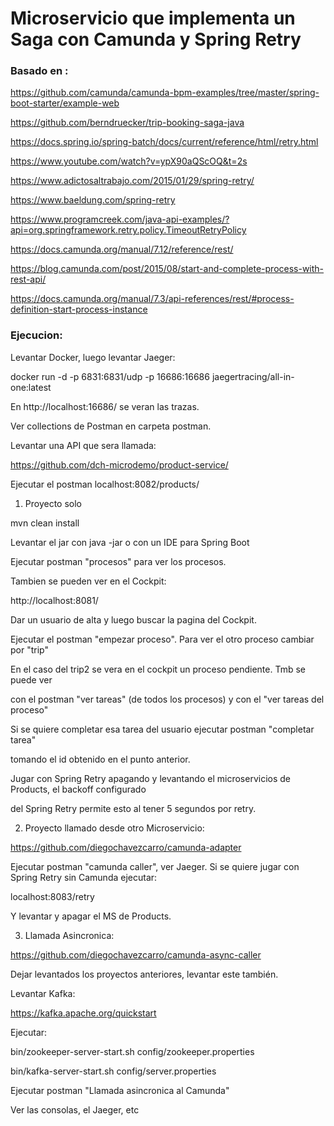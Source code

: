 # Microservicio que implementa un Saga con Camunda y Spring Retry
### Basado en :

https://github.com/camunda/camunda-bpm-examples/tree/master/spring-boot-starter/example-web

https://github.com/berndruecker/trip-booking-saga-java

https://docs.spring.io/spring-batch/docs/current/reference/html/retry.html

https://www.youtube.com/watch?v=ypX90aQScOQ&t=2s

https://www.adictosaltrabajo.com/2015/01/29/spring-retry/

https://www.baeldung.com/spring-retry

https://www.programcreek.com/java-api-examples/?api=org.springframework.retry.policy.TimeoutRetryPolicy

https://docs.camunda.org/manual/7.12/reference/rest/

https://blog.camunda.com/post/2015/08/start-and-complete-process-with-rest-api/

https://docs.camunda.org/manual/7.3/api-references/rest/#process-definition-start-process-instance

### Ejecucion:

Levantar Docker, luego levantar Jaeger: 

docker run -d -p 6831:6831/udp -p 16686:16686 jaegertracing/all-in-one:latest

En http://localhost:16686/ se veran las trazas.

Ver collections de Postman en carpeta postman.


Levantar una API que sera llamada:

https://github.com/dch-microdemo/product-service/

Ejecutar el postman localhost:8082/products/

1. Proyecto solo

mvn clean install

Levantar el jar con java -jar o con un IDE para Spring Boot

Ejecutar postman "procesos" para ver los procesos.

Tambien se pueden ver en el Cockpit:

http://localhost:8081/

Dar un usuario de alta y luego buscar la pagina del Cockpit.

Ejecutar el postman "empezar proceso". Para ver el otro proceso cambiar por "trip"

En el caso del trip2 se vera en el cockpit un proceso pendiente. Tmb se puede ver 

con el postman "ver tareas" (de todos los procesos) y con el "ver tareas del proceso"

Si se quiere completar esa tarea del usuario ejecutar postman "completar tarea" 

tomando el id obtenido en el punto anterior.

Jugar con Spring Retry apagando y levantando el microservicios de Products, el backoff configurado

del Spring Retry permite esto al tener 5 segundos por retry.

2. Proyecto llamado desde otro Microservicio:

https://github.com/diegochavezcarro/camunda-adapter

Ejecutar postman "camunda caller", ver Jaeger. Si se quiere jugar con Spring Retry sin Camunda ejecutar:

localhost:8083/retry

Y levantar y apagar el MS de Products.

3. Llamada Asincronica:

https://github.com/diegochavezcarro/camunda-async-caller

Dejar levantados los proyectos anteriores, levantar este también.

Levantar Kafka:

https://kafka.apache.org/quickstart

Ejecutar:

bin/zookeeper-server-start.sh config/zookeeper.properties

bin/kafka-server-start.sh config/server.properties

Ejecutar postman "Llamada asincronica al Camunda"

Ver las consolas, el Jaeger, etc








